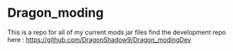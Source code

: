 # Dragon_moding
This is a repo for all of my current mods jar files find the development repo here : https://github.com/DragonShadow9/Dragon_modingDev
